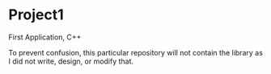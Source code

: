 # Project1
First Application, C++

To prevent confusion, this particular repository will not contain the library as I did not write, design, or modify that.
